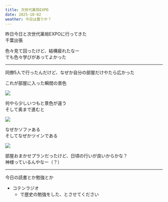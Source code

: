 ```yaml
---
title: 次世代薬局EXPO
date: 2025-10-02
weather: 今日は曇りか？
---
```

昨日今日と次世代薬局EXPOに行ってきた  
千葉出張

色々見て回ったけど、結構疲れたなー  
でも色々学びがあってよかった

---

同僚5人で行ったんだけど、なぜか自分の部屋だけやたら広かった

これが部屋に入った瞬間の景色

![](https://images.kechiiiiin.com/diary/20251002230237.jpeg)

何やら少しいつもと景色が違う  
そして奥まで進むと

![](https://images.kechiiiiin.com/diary/20251002230323.jpeg)

なぜかソファある  
そしてなぜかツインである

![](https://images.kechiiiiin.com/diary/20251002230345.jpeg)

部屋おまかせプランだったけど、日頃の行いが良いからかな？  
神様っているんやなー（？）

---

今日の読書とか勉強とか
- コテンラジオ
	- で歴史の勉強をした、とさせてください

